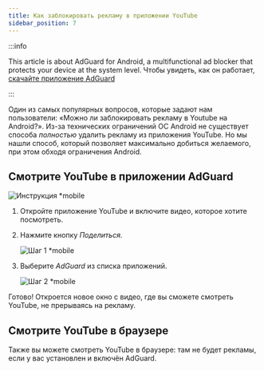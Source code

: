 ```yaml
---
title: Как заблокировать рекламу в приложении YouTube
sidebar_position: 7
---
```


:::info

This article is about AdGuard for Android, a multifunctional ad blocker that protects your device at the system level. Чтобы увидеть, как он работает, [скачайте приложение AdGuard](https://agrd.io/download-kb-adblock)

:::

Один из самых популярных вопросов, которые задают нам пользователи: «Можно ли заблокировать рекламу в Youtube на Android?». Из-за технических ограничений ОС Android не существует способа *полностью* удалить рекламу из приложения YouTube. Но мы нашли способ, который позволяет максимально добиться желаемого, при этом обходя ограничения Android.

## Смотрите YouTube в приложении AdGuard

![Инструкция *mobile](https://cdn.adtidy.org/public/Adguard/Blog/Android/3-6/share.gif)

1. Откройте приложение YouTube и включите видео, которое хотите посмотреть.

1. Нажмите кнопку *Поделиться*.

    ![Шаг 1 *mobile](https://cdn.adtidy.org/content/kb/ad_blocker/android/youtube/android-youtube-share-step1.png)

1. Выберите *AdGuard* из списка приложений.

    ![Шаг 2 *mobile](https://cdn.adtidy.org/content/kb/ad_blocker/android/youtube/android-youtube-share-step2.png)

Готово! Откроется новое окно с видео, где вы сможете смотреть YouTube, не прерываясь на рекламу.

## Смотрите YouTube в браузере

Также вы можете смотреть YouTube в браузере: там не будет рекламы, если у вас установлен и включён AdGuard.
